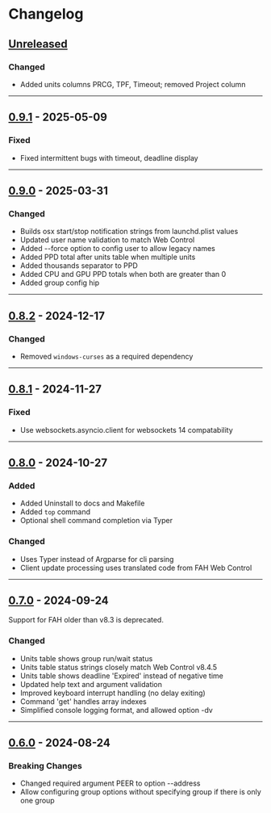 # Changelog

## [Unreleased]

### Changed

- Added units columns PRCG, TPF, Timeout; removed Project column

---

## [0.9.1] - 2025-05-09

### Fixed

- Fixed intermittent bugs with timeout, deadline display

---

## [0.9.0] - 2025-03-31

### Changed

- Builds osx start/stop notification strings from launchd.plist values
- Updated user name validation to match Web Control
- Added --force option to config user to allow legacy names
- Added PPD total after units table when multiple units
- Added thousands separator to PPD
- Added CPU and GPU PPD totals when both are greater than 0
- Added group config hip

---

## [0.8.2] - 2024-12-17

### Changed

- Removed `windows-curses` as a required dependency

---

## [0.8.1] - 2024-11-27

### Fixed

- Use websockets.asyncio.client for websockets 14 compatability

---

## [0.8.0] - 2024-10-27

### Added

- Added Uninstall to docs and Makefile
- Added `top` command
- Optional shell command completion via Typer

### Changed

- Uses Typer instead of Argparse for cli parsing
- Client update processing uses translated code from FAH Web Control

---

## [0.7.0] - 2024-09-24

Support for FAH older than v8.3 is deprecated.

### Changed

- Units table shows group run/wait status
- Units table status strings closely match Web Control v8.4.5
- Units table shows deadline 'Expired' instead of negative time
- Updated help text and argument validation
- Improved keyboard interrupt handling (no delay exiting)
- Command 'get' handles array indexes
- Simplified console logging format, and allowed option -dv

---

## [0.6.0] - 2024-08-24

### Breaking Changes

- Changed required argument PEER to option --address
- Allow configuring group options without specifying group if there is only one group


[unreleased]: https://github.com/kbernhagen/lufah/compare/0.9.1...HEAD
[0.9.1]: https://github.com/kbernhagen/lufah/compare/0.9.0...0.9.1
[0.9.0]: https://github.com/kbernhagen/lufah/compare/0.8.2...0.9.0
[0.8.2]: https://github.com/kbernhagen/lufah/compare/0.8.1...0.8.2
[0.8.1]: https://github.com/kbernhagen/lufah/compare/0.8.0...0.8.1
[0.8.0]: https://github.com/kbernhagen/lufah/compare/0.7.0...0.8.0
[0.7.0]: https://github.com/kbernhagen/lufah/compare/0.6.0...0.7.0
[0.6.0]: https://github.com/kbernhagen/lufah/compare/0.5.0...0.6.0
